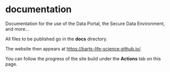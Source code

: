 # documentation
Documentation for the use of the Data Portal, the Secure Data Environment, and more...

All files to be published go in the **docs** directory.

The website then appears at https://barts-life-science.github.io/

You can follow the progress of the site build under the **Actions** tab on this page.
